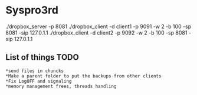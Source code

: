 # Syspro3rd

./dropbox_server -p 8081
./dropbox_client -d client1 -p 9091 -w 2 -b 100 -sp 8081 -sip 127.0.1.1
./dropbox_client -d client2 -p 9092 -w 2 -b 100 -sp 8081 -sip 127.0.1.1

## List of things TODO

    *send files in chuncks
    *Make a parent folder to put the backups from other clients
    *Fix LogOFF and signaling
    *memory management frees, threads handling